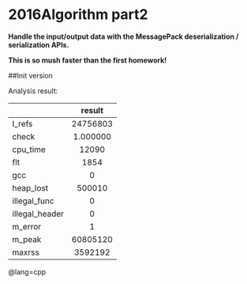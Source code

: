 # 2016Algorithm part2
**Handle the input/output data with the MessagePack deserialization / serialization APIs.**

**This is so mush faster than the first homework!**

##Init version

Analysis result:

||result|
|---|:---:|
|I_refs|24756803|
|check|1.000000|
|cpu_time|12090|
|flt|1854|
|gcc|0|
|heap_lost|500010|
|illegal_func|0|
|illegal_header|0|
|m_error|1|
|m_peak|60805120|
|maxrss|3592192|
@lang=cpp

